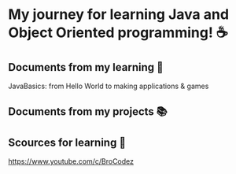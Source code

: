 # My journey for learning Java and Object Oriented programming! :coffee:

## Documents from my learning :scroll:

JavaBasics: from Hello World to making applications & games

## Documents from my projects :books:

## Scources for learning :bookmark:
https://www.youtube.com/c/BroCodez
